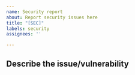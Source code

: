 ```yaml
---
name: Security report
about: Report security issues here
title: "[SEC]"
labels: security
assignees: ''

---
```


## Describe the issue/vulnerability
